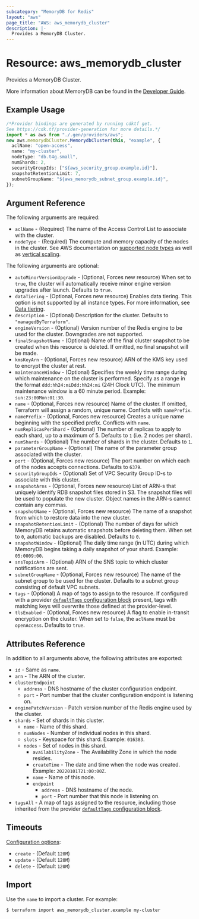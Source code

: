 ```yaml
---
subcategory: "MemoryDB for Redis"
layout: "aws"
page_title: "AWS: aws_memorydb_cluster"
description: |-
  Provides a MemoryDB Cluster.
---
```


# Resource: aws\_memorydb\_cluster

Provides a MemoryDB Cluster.

More information about MemoryDB can be found in the [Developer Guide](https://docs.aws.amazon.com/memorydb/latest/devguide/what-is-memorydb-for-redis.html).

## Example Usage

```typescript
/*Provider bindings are generated by running cdktf get.
See https://cdk.tf/provider-generation for more details.*/
import * as aws from "./.gen/providers/aws";
new aws.memorydbCluster.MemorydbCluster(this, "example", {
  aclName: "open-access",
  name: "my-cluster",
  nodeType: "db.t4g.small",
  numShards: 2,
  securityGroupIds: ["${aws_security_group.example.id}"],
  snapshotRetentionLimit: 7,
  subnetGroupName: "${aws_memorydb_subnet_group.example.id}",
});

```

## Argument Reference

The following arguments are required:

* `aclName` - (Required) The name of the Access Control List to associate with the cluster.
* `nodeType` - (Required) The compute and memory capacity of the nodes in the cluster. See AWS documentation on [supported node types](https://docs.aws.amazon.com/memorydb/latest/devguide/nodes.supportedtypes.html) as well as [vertical scaling](https://docs.aws.amazon.com/memorydb/latest/devguide/cluster-vertical-scaling.html).

The following arguments are optional:

* `autoMinorVersionUpgrade` - (Optional, Forces new resource) When set to `true`, the cluster will automatically receive minor engine version upgrades after launch. Defaults to `true`.
* `dataTiering` - (Optional, Forces new resource) Enables data tiering. This option is not supported by all instance types. For more information, see [Data tiering](https://docs.aws.amazon.com/memorydb/latest/devguide/data-tiering.html).
* `description` - (Optional) Description for the cluster. Defaults to `"managedByTerraform"`.
* `engineVersion` - (Optional) Version number of the Redis engine to be used for the cluster. Downgrades are not supported.
* `finalSnapshotName` - (Optional) Name of the final cluster snapshot to be created when this resource is deleted. If omitted, no final snapshot will be made.
* `kmsKeyArn` - (Optional, Forces new resource) ARN of the KMS key used to encrypt the cluster at rest.
* `maintenanceWindow` - (Optional) Specifies the weekly time range during which maintenance on the cluster is performed. Specify as a range in the format `ddd:hh24:miDdd:hh24:mi` (24H Clock UTC). The minimum maintenance window is a 60 minute period. Example: `sun:23:00Mon:01:30`.
* `name` - (Optional, Forces new resource) Name of the cluster. If omitted, Terraform will assign a random, unique name. Conflicts with `namePrefix`.
* `namePrefix` - (Optional, Forces new resource) Creates a unique name beginning with the specified prefix. Conflicts with `name`.
* `numReplicasPerShard` - (Optional) The number of replicas to apply to each shard, up to a maximum of 5. Defaults to `1` (i.e. 2 nodes per shard).
* `numShards` - (Optional) The number of shards in the cluster. Defaults to `1`.
* `parameterGroupName` - (Optional) The name of the parameter group associated with the cluster.
* `port` - (Optional, Forces new resource) The port number on which each of the nodes accepts connections. Defaults to `6379`.
* `securityGroupIds` - (Optional) Set of VPC Security Group ID-s to associate with this cluster.
* `snapshotArns` - (Optional, Forces new resource) List of ARN-s that uniquely identify RDB snapshot files stored in S3. The snapshot files will be used to populate the new cluster. Object names in the ARN-s cannot contain any commas.
* `snapshotName` - (Optional, Forces new resource) The name of a snapshot from which to restore data into the new cluster.
* `snapshotRetentionLimit` - (Optional) The number of days for which MemoryDB retains automatic snapshots before deleting them. When set to `0`, automatic backups are disabled. Defaults to `0`.
* `snapshotWindow` - (Optional) The daily time range (in UTC) during which MemoryDB begins taking a daily snapshot of your shard. Example: `05:0009:00`.
* `snsTopicArn` - (Optional) ARN of the SNS topic to which cluster notifications are sent.
* `subnetGroupName` - (Optional, Forces new resource) The name of the subnet group to be used for the cluster. Defaults to a subnet group consisting of default VPC subnets.
* `tags` - (Optional) A map of tags to assign to the resource. If configured with a provider [`defaultTags` configuration block](https://registry.terraform.io/providers/hashicorp/aws/latest/docs#default_tags-configuration-block) present, tags with matching keys will overwrite those defined at the provider-level.
* `tlsEnabled` - (Optional, Forces new resource) A flag to enable in-transit encryption on the cluster. When set to `false`, the `aclName` must be `openAccess`. Defaults to `true`.

## Attributes Reference

In addition to all arguments above, the following attributes are exported:

* `id` - Same as `name`.
* `arn` - The ARN of the cluster.
* `clusterEndpoint`
  * `address` - DNS hostname of the cluster configuration endpoint.
  * `port` - Port number that the cluster configuration endpoint is listening on.
* `enginePatchVersion` - Patch version number of the Redis engine used by the cluster.
* `shards` - Set of shards in this cluster.
  * `name` - Name of this shard.
  * `numNodes` - Number of individual nodes in this shard.
  * `slots` - Keyspace for this shard. Example: `016383`.
  * `nodes` - Set of nodes in this shard.
    * `availabilityZone` - The Availability Zone in which the node resides.
    * `createTime` - The date and time when the node was created. Example: `20220101T21:00:00Z`.
    * `name` - Name of this node.
    * `endpoint`
      * `address` - DNS hostname of the node.
      * `port` - Port number that this node is listening on.
* `tagsAll` - A map of tags assigned to the resource, including those inherited from the provider [`defaultTags` configuration block](https://registry.terraform.io/providers/hashicorp/aws/latest/docs#default_tags-configuration-block).

## Timeouts

[Configuration options](https://developer.hashicorp.com/terraform/language/resources/syntax#operation-timeouts):

* `create` - (Default `120M`)
* `update` - (Default `120M`)
* `delete` - (Default `120M`)

## Import

Use the `name` to import a cluster. For example:

```console
$ terraform import aws_memorydb_cluster.example my-cluster
```
